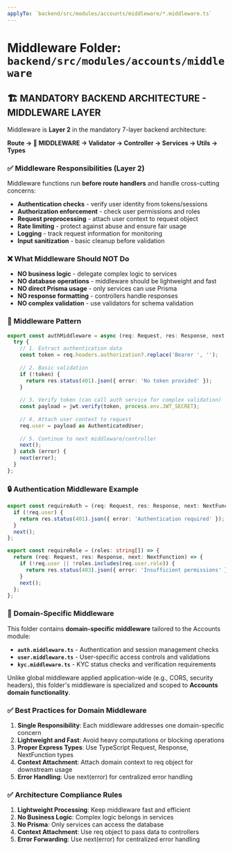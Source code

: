 ```yaml
---
applyTo: `backend/src/modules/accounts/middleware/*.middleware.ts`
---
```


# Middleware Folder: `backend/src/modules/accounts/middleware`

## 🏗️ MANDATORY BACKEND ARCHITECTURE - MIDDLEWARE LAYER

Middleware is **Layer 2** in the mandatory 7-layer backend architecture:

**Route → 🎯 MIDDLEWARE → Validator → Controller → Services → Utils → Types**

### ✅ Middleware Responsibilities (Layer 2)

Middleware functions run **before route handlers** and handle cross-cutting concerns:

- **Authentication checks** - verify user identity from tokens/sessions
- **Authorization enforcement** - check user permissions and roles
- **Request preprocessing** - attach user context to request object
- **Rate limiting** - protect against abuse and ensure fair usage
- **Logging** - track request information for monitoring
- **Input sanitization** - basic cleanup before validation

### ❌ What Middleware Should NOT Do

- **NO business logic** - delegate complex logic to services
- **NO database operations** - middleware should be lightweight and fast
- **NO direct Prisma usage** - only services can use Prisma
- **NO response formatting** - controllers handle responses
- **NO complex validation** - use validators for schema validation

### 🔄 Middleware Pattern

```typescript
export const authMiddleware = async (req: Request, res: Response, next: NextFunction) => {
  try {
    // 1. Extract authentication data
    const token = req.headers.authorization?.replace('Bearer ', '');
    
    // 2. Basic validation
    if (!token) {
      return res.status(401).json({ error: 'No token provided' });
    }
    
    // 3. Verify token (can call auth service for complex validation)
    const payload = jwt.verify(token, process.env.JWT_SECRET);
    
    // 4. Attach user context to request
    req.user = payload as AuthenticatedUser;
    
    // 5. Continue to next middleware/controller
    next();
  } catch (error) {
    next(error);
  }
};
```

### 🔒 Authentication Middleware Example

```typescript
export const requireAuth = (req: Request, res: Response, next: NextFunction) => {
  if (!req.user) {
    return res.status(401).json({ error: 'Authentication required' });
  }
  next();
};

export const requireRole = (roles: string[]) => {
  return (req: Request, res: Response, next: NextFunction) => {
    if (!req.user || !roles.includes(req.user.role)) {
      return res.status(403).json({ error: 'Insufficient permissions' });
    }
    next();
  };
};
```

### 📌 Domain-Specific Middleware

This folder contains **domain-specific middleware** tailored to the Accounts module:

- **`auth.middleware.ts`** - Authentication and session management checks
- **`user.middleware.ts`** - User-specific access controls and validations  
- **`kyc.middleware.ts`** - KYC status checks and verification requirements

Unlike global middleware applied application-wide (e.g., CORS, security headers), this folder's middleware is specialized and scoped to **Accounts domain functionality**.

### ✅ Best Practices for Domain Middleware

1. **Single Responsibility**: Each middleware addresses one domain-specific concern
2. **Lightweight and Fast**: Avoid heavy computations or blocking operations
3. **Proper Express Types**: Use TypeScript Request, Response, NextFunction types
4. **Context Attachment**: Attach domain context to req object for downstream usage
5. **Error Handling**: Use next(error) for centralized error handling

### ✅ Architecture Compliance Rules

1. **Lightweight Processing**: Keep middleware fast and efficient
2. **No Business Logic**: Complex logic belongs in services
3. **No Prisma**: Only services can access the database
4. **Context Attachment**: Use req object to pass data to controllers
5. **Error Forwarding**: Use next(error) for centralized error handling
